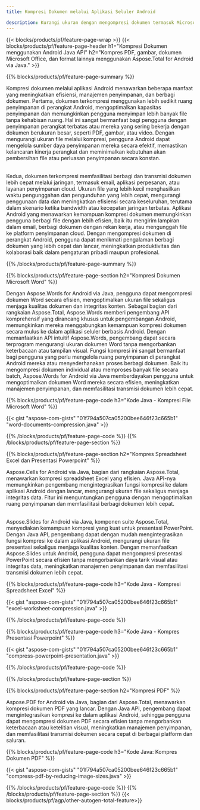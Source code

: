 ```yaml
---
title: Kompresi Dokumen melalui Aplikasi Seluler Android

description: Kurangi ukuran dengan mengompresi dokumen termasuk Microsoft Word, Excel, PowerPoint, PDF, dan Gambar melalui aplikasi seluler Anda. Uji hasil kompresi secara online.
---
```


{{< blocks/products/pf/feature-page-wrap >}}
{{< blocks/products/pf/feature-page-header h1="Kompresi Dokumen menggunakan Android Java API" h2="Kompres PDF, gambar, dokumen Microsoft Office, dan format lainnya menggunakan Aspose.Total for Android via Java." >}}

{{% blocks/products/pf/feature-page-summary %}}

Kompresi dokumen melalui aplikasi Android menawarkan beberapa manfaat yang meningkatkan efisiensi, manajemen penyimpanan, dan berbagi dokumen. Pertama, dokumen terkompresi menggunakan lebih sedikit ruang penyimpanan di perangkat Android, mengoptimalkan kapasitas penyimpanan dan memungkinkan pengguna menyimpan lebih banyak file tanpa kehabisan ruang. Hal ini sangat bermanfaat bagi pengguna dengan penyimpanan perangkat terbatas atau mereka yang sering bekerja dengan dokumen berukuran besar, seperti PDF, gambar, atau video. Dengan mengurangi ukuran file melalui kompresi, pengguna Android dapat mengelola sumber daya penyimpanan mereka secara efektif, memastikan kelancaran kinerja perangkat dan meminimalkan kebutuhan akan pembersihan file atau perluasan penyimpanan secara konstan. <br /><br />

Kedua, dokumen terkompresi memfasilitasi berbagi dan transmisi dokumen lebih cepat melalui jaringan, termasuk email, aplikasi perpesanan, atau layanan penyimpanan cloud. Ukuran file yang lebih kecil menghasilkan waktu pengunggahan dan pengunduhan yang lebih cepat, mengurangi penggunaan data dan meningkatkan efisiensi secara keseluruhan, terutama dalam skenario ketika bandwidth atau kecepatan jaringan terbatas. Aplikasi Android yang menawarkan kemampuan kompresi dokumen memungkinkan pengguna berbagi file dengan lebih efisien, baik itu mengirim lampiran dalam email, berbagi dokumen dengan rekan kerja, atau mengunggah file ke platform penyimpanan cloud. Dengan mengompresi dokumen di perangkat Android, pengguna dapat menikmati pengalaman berbagi dokumen yang lebih cepat dan lancar, meningkatkan produktivitas dan kolaborasi baik dalam pengaturan pribadi maupun profesional.

{{% /blocks/products/pf/feature-page-summary  %}}

{{% blocks/products/pf/feature-page-section  h2="Kompresi Dokumen Microsoft Word" %}}

Dengan Aspose.Words for Android via Java, pengguna dapat mengompresi dokumen Word secara efisien, mengoptimalkan ukuran file sekaligus menjaga kualitas dokumen dan integritas konten. Sebagai bagian dari rangkaian Aspose.Total, Aspose.Words memberi pengembang API komprehensif yang dirancang khusus untuk pengembangan Android, memungkinkan mereka menggabungkan kemampuan kompresi dokumen secara mulus ke dalam aplikasi seluler berbasis Android. Dengan memanfaatkan API intuitif Aspose.Words, pengembang dapat secara terprogram mengurangi ukuran dokumen Word tanpa mengorbankan keterbacaan atau tampilan visual. Fungsi kompresi ini sangat bermanfaat bagi pengguna yang perlu mengelola ruang penyimpanan di perangkat Android mereka atau menyederhanakan proses berbagi dokumen. Baik itu mengompresi dokumen individual atau memproses banyak file secara batch, Aspose.Words for Android via Java memberdayakan pengguna untuk mengoptimalkan dokumen Word mereka secara efisien, meningkatkan manajemen penyimpanan, dan memfasilitasi transmisi dokumen lebih cepat.

{{% blocks/products/pf/feature-page-code h3="Kode Java - Kompresi File Microsoft Word" %}}

{{< gist "aspose-com-gists" "01f794a507ca05200bee646f23c665b1" "word-documents-compression.java" >}}

{{% /blocks/products/pf/feature-page-code  %}}
{{% /blocks/products/pf/feature-page-section %}}

{{% blocks/products/pf/feature-page-section  h2="Kompres Spreadsheet Excel dan Presentasi Powerpoint" %}}

Aspose.Cells for Android via Java, bagian dari rangkaian Aspose.Total, menawarkan kompresi spreadsheet Excel yang efisien. Java API-nya memungkinkan pengembang mengintegrasikan fungsi kompresi ke dalam aplikasi Android dengan lancar, mengurangi ukuran file sekaligus menjaga integritas data. Fitur ini menguntungkan pengguna dengan mengoptimalkan ruang penyimpanan dan memfasilitasi berbagi dokumen lebih cepat. <br /><br />

Aspose.Slides for Android via Java, komponen suite Aspose.Total, menyediakan kemampuan kompresi yang kuat untuk presentasi PowerPoint. Dengan Java API, pengembang dapat dengan mudah mengintegrasikan fungsi kompresi ke dalam aplikasi Android, mengurangi ukuran file presentasi sekaligus menjaga kualitas konten. Dengan memanfaatkan Aspose.Slides untuk Android, pengguna dapat mengompresi presentasi PowerPoint secara efisien tanpa mengorbankan daya tarik visual atau integritas data, meningkatkan manajemen penyimpanan dan memfasilitasi transmisi dokumen lebih cepat.

{{% blocks/products/pf/feature-page-code h3="Kode Java - Kompresi Spreadsheet Excel" %}}

{{< gist "aspose-com-gists" "01f794a507ca05200bee646f23c665b1" "excel-worksheet-compression.java" >}}

{{% /blocks/products/pf/feature-page-code  %}}

{{% blocks/products/pf/feature-page-code h3="Kode Java - Kompres Presentasi Powerpoint" %}}

{{< gist "aspose-com-gists" "01f794a507ca05200bee646f23c665b1" "compress-powerpoint-presentation.java" >}}

{{% /blocks/products/pf/feature-page-code  %}}

{{% /blocks/products/pf/feature-page-section %}}

{{% blocks/products/pf/feature-page-section  h2="Kompresi PDF" %}}

Aspose.PDF for Android via Java, bagian dari Aspose.Total, menawarkan kompresi dokumen PDF yang lancar. Dengan Java API, pengembang dapat mengintegrasikan kompresi ke dalam aplikasi Android, sehingga pengguna dapat mengompresi dokumen PDF secara efisien tanpa mengorbankan keterbacaan atau ketelitian visual, meningkatkan manajemen penyimpanan, dan memfasilitasi transmisi dokumen secara cepat di berbagai platform dan saluran.

{{% blocks/products/pf/feature-page-code h3="Kode Java: Kompres Dokumen PDF" %}}

{{< gist "aspose-com-gists" "01f794a507ca05200bee646f23c665b1" "compress-pdf-by-reducing-image-sizes.java" >}}

{{% /blocks/products/pf/feature-page-code  %}}
{{% /blocks/products/pf/feature-page-section %}}
{{< blocks/products/pf/agp/other-autogen-total-feature>}}